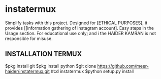 # instatermux
Simplify tasks with this project. Designed for [ETHICAL PURPOSES], it provides [[information gathering of instagram account]. Easy steps in the Usage section. For educational use only; and i the HAIDER KAMRAN  is not responsible for misuse.
## INSTALLATION TERMUX
$pkg install git
$pkg install python
$git clone https://github.com/meer-haider/instatermux.git
#cd instatermux
$python setup.py install
